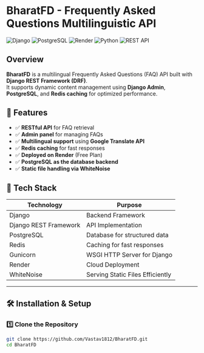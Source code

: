 #  BharatFD - Frequently Asked Questions Multilinguistic API

![Django](https://img.shields.io/badge/Django-4.2.7-green)
![PostgreSQL](https://img.shields.io/badge/PostgreSQL-14-blue)
![Render](https://img.shields.io/badge/Deployed_on-Render-purple)
![Python](https://img.shields.io/badge/Python-3.11-yellow)
![REST API](https://img.shields.io/badge/REST-API-orange)

##  Overview

**BharatFD** is a multilingual Frequently Asked Questions (FAQ) API built with **Django REST Framework (DRF)**.  
It supports dynamic content management using **Django Admin**, **PostgreSQL**, and **Redis caching** for optimized performance.

## 🚀 Features

- ✅ **RESTful API** for FAQ retrieval
- ✅ **Admin panel** for managing FAQs
- ✅ **Multilingual support** using **Google Translate API**
- ✅ **Redis caching** for fast responses
- ✅ **Deployed on Render** (Free Plan)
- ✅ **PostgreSQL as the database backend**
- ✅ **Static file handling via WhiteNoise**

## 🎯 Tech Stack

| Technology     | Purpose                           |
|--------------|--------------------------------|
| Django       | Backend Framework              |
| Django REST Framework | API Implementation      |
| PostgreSQL   | Database for structured data   |
| Redis        | Caching for fast responses     |
| Gunicorn     | WSGI HTTP Server for Django    |
| Render       | Cloud Deployment               |
| WhiteNoise   | Serving Static Files Efficiently |

---

## 🛠️ Installation & Setup

### 1️⃣ **Clone the Repository**
```sh
git clone https://github.com/Vastav1812/BharatFD.git
cd BharatFD
